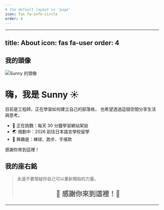 ```yaml
---
# the default layout is 'page'
icon: fas fa-info-circle
order: 4
---
```


---
title: About
icon: fas fa-user
order: 4
---
## 我的頭像

![Sunny 的頭像](https://github.com/sunxblog/sunxblog/blob/main/assets/img/favicons/avatar.jpg?raw=true)



# 嗨，我是 Sunny ☀️

目前是工程師，正在學習如何建立自己的部落格，
也希望透過這個空間分享生活與思考。

- 🎯 正在挑戰：每天 30 分鐘學習網站架設
- 🌏 規劃中：2026 前往日本語言學校留學
- 🧃 興趣是：棒球、跑步、手搖飲

感謝你來到這裡！


## 我的座右銘
> 永遠不要懷疑你自己可以重新開始的力量。
> <p style="font-size: 22px; text-align: center;"><strong>🌟 感謝你來到這裡！🌟</strong></p>

---

